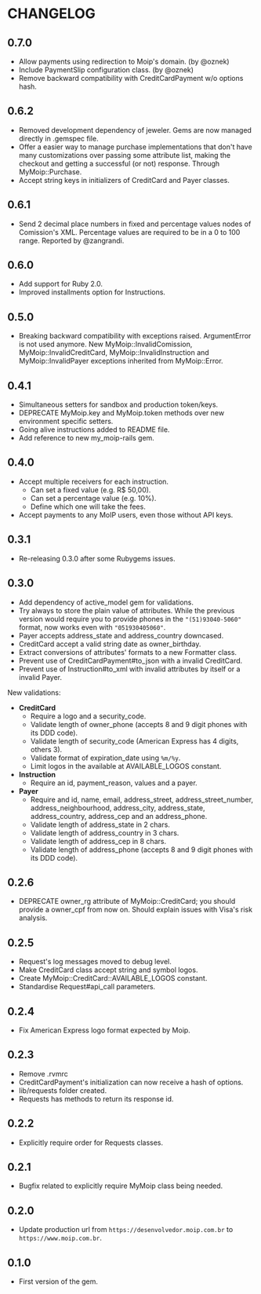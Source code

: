 # CHANGELOG

## 0.7.0

* Allow payments using redirection to Moip's domain. (by @oznek)
* Include PaymentSlip configuration class. (by @oznek)
* Remove backward compatibility with CreditCardPayment w/o options hash.

## 0.6.2

* Removed development dependency of jeweler. Gems are now managed
directly in .gemspec file.
* Offer a easier way to manage purchase implementations that don't have
many customizations over passing some attribute list, making the
checkout and getting a successful (or not) response. Through
MyMoip::Purchase.
* Accept string keys in initializers of CreditCard and Payer classes.

## 0.6.1

* Send 2 decimal place numbers in fixed and percentage values nodes of
Comission's XML. Percentage values are required to be in a 0 to 100 range.
Reported by @zangrandi.

## 0.6.0

* Add support for Ruby 2.0.
* Improved installments option for Instructions.

## 0.5.0

* Breaking backward compatibility with exceptions raised. ArgumentError
is not used anymore. New MyMoip::InvalidComission, MyMoip::InvalidCreditCard,
MyMoip::InvalidInstruction and MyMoip::InvalidPayer exceptions inherited from
MyMoip::Error.

## 0.4.1

* Simultaneous setters for sandbox and production token/keys.
* DEPRECATE MyMoip.key and MyMoip.token methods over new environment specific setters.
* Going alive instructions added to README file.
* Add reference to new my_moip-rails gem.

## 0.4.0

* Accept multiple receivers for each instruction.
    * Can set a fixed value (e.g. R$ 50,00).
    * Can set a percentage value (e.g. 10%).
    * Define which one will take the fees.
* Accept payments to any MoIP users, even those without API keys.

## 0.3.1

* Re-releasing 0.3.0 after some Rubygems issues.

## 0.3.0

* Add dependency of active_model gem for validations.
* Try always to store the plain value of attributes. While the previous version would require you to provide phones in the `"(51)93040-5060"` format, now works even with `"051930405060"`.
* Payer accepts address_state and address_country downcased.
* CreditCard accept a valid string date as owner_birthday.
* Extract conversions of attributes' formats to a new Formatter class.
* Prevent use of CreditCardPayment#to_json with a invalid CreditCard.
* Prevent use of Instruction#to_xml with invalid attributes by itself or a invalid Payer.

New validations:
* **CreditCard**
    * Require a logo and a security_code.
    * Validate length of owner_phone (accepts 8 and 9 digit phones with its DDD code).
    * Validate length of security_code (American Express has 4 digits, others 3).
    * Validate format of expiration_date using `%m/%y`.
    * Limit logos in the available at AVAILABLE_LOGOS constant.
* **Instruction**
    * Require an id, payment_reason, values and a payer.
* **Payer**
    * Require and id, name, email, address_street, address_street_number, address_neighbourhood, address_city, address_state, address_country, address_cep and an address_phone.
    * Validate length of address_state in 2 chars.
    * Validate length of address_country in 3 chars.
    * Validate length of address_cep in 8 chars.
    * Validate length of address_phone (accepts 8 and 9 digit phones with its DDD code).

## 0.2.6

* DEPRECATE owner_rg attribute of MyMoip::CreditCard; you should provide a owner_cpf from now on. Should explain issues with Visa's risk analysis.

## 0.2.5

* Request's log messages moved to debug level.
* Make CreditCard class accept string and symbol logos.
* Create MyMoip::CreditCard::AVAILABLE_LOGOS constant.
* Standardise Request#api_call parameters.

## 0.2.4

* Fix American Express logo format expected by Moip.

## 0.2.3

* Remove .rvmrc
* CreditCardPayment's initialization can now receive a hash of options.
* lib/requests folder created.
* Requests has methods to return its response id.

## 0.2.2

* Explicitly require order for Requests classes.

## 0.2.1

* Bugfix related to explicitly require MyMoip class being needed.

## 0.2.0

* Update production url from `https://desenvolvedor.moip.com.br` to `https://www.moip.com.br`.

## 0.1.0

* First version of the gem.
